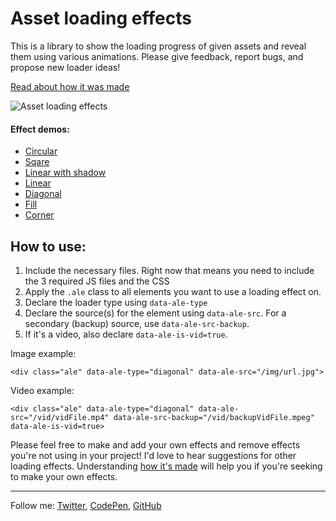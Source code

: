 Asset loading effects
=====================

This is a library to show the loading progress of given assets and reveal them using various animations. Please give feedback, report bugs, and propose new loader ideas!

[Read about how it was made](http://zachsaucier.com/blog/blog/2015/05/26/definition-vs-description/)

![Asset loading effects](http://zachsaucier.com/ale.jpg)

#### Effect demos:
- [Circular](http://zachsaucier.github.io/Asset-Loading-Effects/)
- [Sqare](http://zachsaucier.github.io/Asset-Loading-Effects/index2.html)
- [Linear with shadow](http://zachsaucier.github.io/Asset-Loading-Effects/index3.html)
- [Linear](http://zachsaucier.github.io/Asset-Loading-Effects/index4.html)
- [Diagonal](http://zachsaucier.github.io/Asset-Loading-Effects/index5.html)
- [Fill](http://zachsaucier.github.io/Asset-Loading-Effects/index6.html)
- [Corner](http://zachsaucier.github.io/Asset-Loading-Effects/index7.html)

## How to use:

1. Include the necessary files. Right now that means you need to include the 3 required JS files and the CSS
2. Apply the `.ale` class to all elements you want to use a loading effect on.
3. Declare the loader type using `data-ale-type`
4. Declare the source(s) for the element using `data-ale-src`. For a secondary (backup) source, use `data-ale-src-backup`.
5. If it's a video, also declare `data-ale-is-vid=true`.

Image example:

    <div class="ale" data-ale-type="diagonal" data-ale-src="/img/url.jpg">

Video example:

	<div class="ale" data-ale-type="diagonal" data-ale-src="/vid/vidFile.mp4" data-ale-src-backup="/vid/backupVidFile.mpeg" data-ale-is-vid=true>

Please feel free to make and add your own effects and remove effects you're not using in your project! I'd love to hear suggestions for other loading effects. Understanding [how it's made](http://zachsaucier.com/blog/blog/2015/05/26/definition-vs-description/) will help you if you're seeking to make your own effects.

___

Follow me: [Twitter](http://www.twitter.com/codrops), [CodePen](http://codepen.io/Zeaklous), [GitHub](https://github.com/ZachSaucier)
